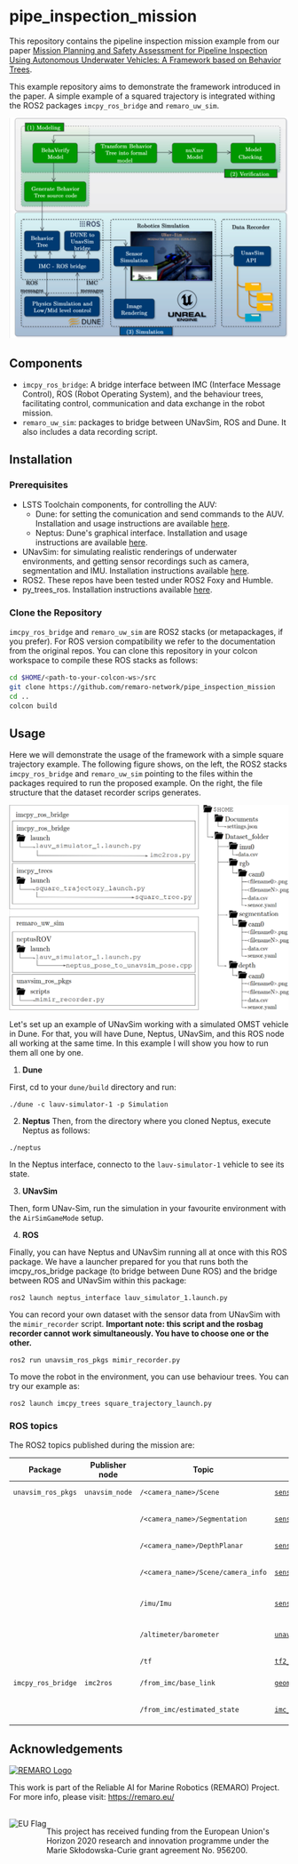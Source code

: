 # pipe_inspection_mission
This repository contains the pipeline inspection mission example from our paper [Mission Planning and Safety Assessment for Pipeline Inspection Using Autonomous Underwater Vehicles: A Framework based on Behavior Trees](arxiv.org).

This example repository aims to demonstrate the framework introduced in the paper. A simple example of a squared trajectory is integrated withing the ROS2 packages `imcpy_ros_bridge` and `remaro_uw_sim`.

![graphical-abstract](media/GA.png)

## Components
- `imcpy_ros_bridge`: A bridge interface between IMC (Interface Message Control), ROS (Robot Operating System), and the behaviour trees, facilitating control, communication and data exchange in the robot mission.
- `remaro_uw_sim`: packages to bridge between UNavSim, ROS and Dune. It also includes a data recording script.

## Installation

### Prerequisites
- LSTS Toolchain components, for controlling the AUV:
  - Dune: for setting the comunication and send commands to the AUV. Installation and usage instructions are available [here](github.com/LSTS/dune/wiki).
  - Neptus: Dune's graphical interface. Installation and usage instructions are available [here](github.com/LSTS/neptus/wiki).
- UNavSim: for simulating realistic renderings of underwater environments, and getting sensor recordings such as camera, segmentation and IMU. Installation instructions available [here](https://github.com/open-airlab/UNav-Sim).
- ROS2. These repos have been tested under ROS2 Foxy and Humble.
- py_trees_ros. Installation instructions available [here](https://github.com/splintered-reality/py_trees_ros).


### Clone the Repository
`imcpy_ros_bridge` and `remaro_uw_sim` are ROS2 stacks (or metapackages, if you prefer). For ROS version compatibility we refer to the documentation from the original repos. You can clone this repository in your colcon workspace to compile these ROS stacks as follows:
```bash
cd $HOME/<path-to-your-colcon-ws>/src
git clone https://github.com/remaro-network/pipe_inspection_mission
cd ..
colcon build
```

## Usage
Here we will demonstrate the usage of the framework with a simple square trajectory example.
The following figure shows, on the left, the ROS2 stacks `imcpy_ros_bridge` and `remaro_uw_sim` pointing to the files within the packages required to run the proposed example. On the right, the file structure that the dataset recorder scrips generates. 

![ros-pkgs-structure](media/ros_pkgs.png)

Let's set up an example of UNavSim working with a simulated OMST vehicle in Dune. For that, you will have Dune, Neptus, UNavSim, and this ROS node all working at the same time. In this example I will show you how to run them all one by one.

1. **Dune**

First, cd to your `dune/build` directory and run:

```
./dune -c lauv-simulator-1 -p Simulation
```
2. **Neptus**
Then, from the directory where you cloned Neptus, execute Neptus as follows:

```
./neptus
```
In the Neptus interface, connecto to the `lauv-simulator-1` vehicle to see its state.

3. **UNavSim**

Then, form UNav-Sim, run the simulation in your favourite environment with the `AirSimGameMode` setup.

4. **ROS**

Finally, you can have Neptus and UNavSim running all at once with this ROS package. We have a launcher prepared for you that runs both the imcpy_ros_bridge  package (to bridge between Dune ROS) and the bridge between ROS and UNavSim within this package:

```
ros2 launch neptus_interface lauv_simulator_1.launch.py
```

You can record your own dataset with the sensor data from UNavSim with the `mimir_recorder` script. **Important note: this script and the rosbag recorder cannot work simultaneously. You have to choose one or the other.**

```
ros2 run unavsim_ros_pkgs mimir_recorder.py
```

To move the robot in the environment, you can use behaviour trees. You can try our example as:

```
ros2 launch imcpy_trees square_trajectory_launch.py
```

### ROS topics
The ROS2 topics published during the mission are:

| Package                 | Publisher node  | Topic                               | Type                                             | Content                          |
|-------------------------|-----------------|-------------------------------------|--------------------------------------------------|----------------------------------|
| `unavsim_ros_pkgs`      | `unavsim_node`  | `/<camera_name>/Scene`              | [`sensor_msgs/msg/Image`](https://docs.ros2.org/latest/api/sensor_msgs/msg/Image.html) | UNavSim RGB camera               |
|                         |                 | `/<camera_name>/Segmentation`       | [`sensor_msgs/msg/Image`](https://docs.ros2.org/latest/api/sensor_msgs/msg/Image.html) | UNavSim segmentation labels      |
|                         |                 | `/<camera_name>/DepthPlanar`        | [`sensor_msgs/msg/Image`](https://docs.ros2.org/latest/api/sensor_msgs/msg/Image.html) | UNavSim depth camera             |
|                         |                 | `/<camera_name>/Scene/camera_info`  | [`sensor_msgs/msg/CameraInfo`](https://docs.ros2.org/latest/api/sensor_msgs/msg/CameraInfo.html) | UNavSim camera intrinsics        |
|                         |                 | `/imu/Imu`                          | [`sensor_msgs/msg/Imu`](https://docs.ros2.org/latest/api/sensor_msgs/msg/Imu.html)      | UNavSim's IMU measurement        |
|                         |                 | `/altimeter/barometer`              | [`unavsim_interfaces/msg/Altimeter`](https://docs.ros2.org/latest/api/unavsim_interfaces/msg/Altimeter.html) | UNavSim altimeter measurements   |
|                         |                 | `/tf`                               | [`tf2_msgs/msg/TFMessage`](https://docs.ros2.org/latest/api/tf2_msgs/msg/TFMessage.html) | 6 DOF pose in UNavSim            |
| `imcpy_ros_bridge`      | `imc2ros`       | `/from_imc/base_link`               | [`geometry_msgs/msg/PoseStamped`](https://docs.ros2.org/latest/api/geometry_msgs/msg/PoseStamped.html) | 6 DOF pose in DUNE               |
|                         |                 | `/from_imc/estimated_state`         | [`imc_ros_msgs/msg/EstimatedState`](https://docs.ros2.org/latest/api/imc_ros_msgs/msg/EstimatedState.html) | 6 DOF pose estimated by DUNE     |


## Acknowledgements

<a href="https://remaro.eu/">
    <img height="60" alt="REMARO Logo" src="https://remaro.eu/wp-content/uploads/2020/09/remaro1-right-1024.png">
</a>

This work is part of the Reliable AI for Marine Robotics (REMARO) Project. For more info, please visit: <a href="https://remaro.eu/">https://remaro.eu/

<br>

<a href="https://research-and-innovation.ec.europa.eu/funding/funding-opportunities/funding-programmes-and-open-calls/horizon-2020_en">
    <img align="left" height="60" alt="EU Flag" src="https://remaro.eu/wp-content/uploads/2020/09/flag_yellow_low.jpg">
</a>

This project has received funding from the European Union's Horizon 2020 research and innovation programme under the Marie Skłodowska-Curie grant agreement No. 956200.